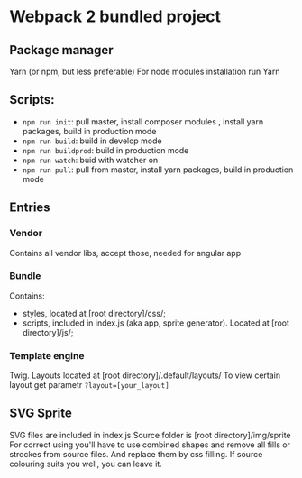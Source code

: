 # Webpack 2 bundled project #

## Package manager ##
Yarn (or npm, but less preferable)
For node modules installation run
    Yarn

##  Scripts:

+   `npm run init`: pull master, install composer modules , install yarn packages, build in production mode
+   `npm run build`: build in develop mode
+   `npm run buildprod`: build in production mode
+   `npm run watch`: buid with watcher on
+   `npm run pull`: pull from master, install yarn packages, build in production mode

## Entries ##

### Vendor ###
Contains all vendor libs, accept those, needed for angular app

### Bundle ###
Contains:
- styles, located at [root directory]/css/;
- scripts, included in index.js (aka app, sprite generator). Located at [root directory]/js/;

### Template engine ###
Twig. Layouts located  at [root directory]/.default/layouts/
To view certain layout get parametr `?layout=[your_layout]`

## SVG Sprite ##
SVG files are included in index.js
Source folder is [root directory]/img/sprite
For correct using you'll have to use combined shapes and remove all fills or strockes from source files. And replace them by css filling. If source colouring suits you well, you can leave it.





